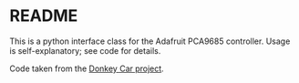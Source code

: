 # README #

This is a python interface class for the Adafruit PCA9685 controller. Usage is
self-explanatory; see code for details.

Code taken from the [Donkey Car project](https://github.com/wroscoe/donkey).
